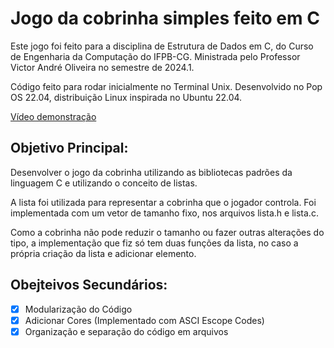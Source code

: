# Jogo da cobrinha simples feito em C

Este jogo foi feito para a disciplina de Estrutura de Dados em C, do Curso de Engenharia da Computação do IFPB-CG. 
Ministrada pelo Professor Victor André Oliveira no semestre de 2024.1.

Código feito para rodar inicialmente no Terminal Unix. Desenvolvido no Pop OS 22.04, distribuição Linux inspirada no Ubuntu 22.04.

[Vídeo demonstração](https://youtu.be/kCtWzqUX-U0?si=wc-IpQ0fwnOvhf0Y)

## Objetivo Principal:
Desenvolver o jogo da cobrinha utilizando as bibliotecas padrões da linguagem C e utilizando o conceito de listas. 

A lista foi utilizada para representar a cobrinha que o jogador controla. Foi implementada com um vetor de tamanho fixo, nos arquivos lista.h e lista.c.

Como a cobrinha não pode reduzir o tamanho ou fazer outras alterações do tipo, a implementação que fiz só tem duas funções da lista, no caso a própria criação da lista e adicionar elemento.

## Obejteivos Secundários:
- [x] Modularização do Código
- [x] Adicionar Cores (Implementado com ASCI Escope Codes)
- [x] Organização e separação do código em arquivos
